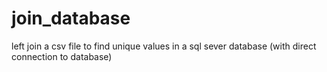 # join_database
left join a csv file to find unique values in a sql sever database (with direct connection to database)
